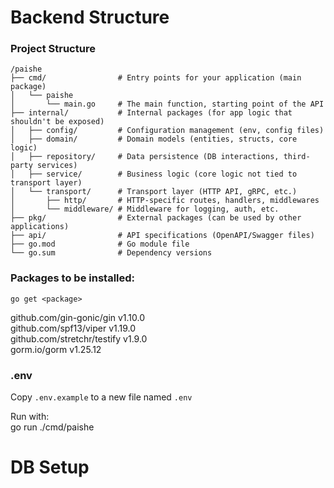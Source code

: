# Backend Structure

### Project Structure
```
/paishe
├── cmd/                # Entry points for your application (main package)
│   └── paishe
│       └── main.go     # The main function, starting point of the API
├── internal/           # Internal packages (for app logic that shouldn't be exposed)
│   ├── config/         # Configuration management (env, config files)
│   ├── domain/         # Domain models (entities, structs, core logic)
│   ├── repository/     # Data persistence (DB interactions, third-party services)
│   ├── service/        # Business logic (core logic not tied to transport layer)
│   └── transport/      # Transport layer (HTTP API, gRPC, etc.)
│       ├── http/       # HTTP-specific routes, handlers, middlewares
│       └── middleware/ # Middleware for logging, auth, etc.
├── pkg/                # External packages (can be used by other applications)
├── api/                # API specifications (OpenAPI/Swagger files)
├── go.mod              # Go module file
└── go.sum              # Dependency versions
```

### Packages to be installed:
```
go get <package>
```
github.com/gin-gonic/gin v1.10.0  
github.com/spf13/viper v1.19.0  
github.com/stretchr/testify v1.9.0  
gorm.io/gorm v1.25.12  

### .env
Copy `.env.example` to a new file named `.env`

Run with:  
go run ./cmd/paishe


# DB Setup